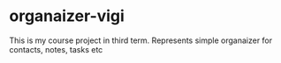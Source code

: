 # organaizer-vigi
This is my course project in third term. Represents simple organaizer for contacts, notes, tasks etc
